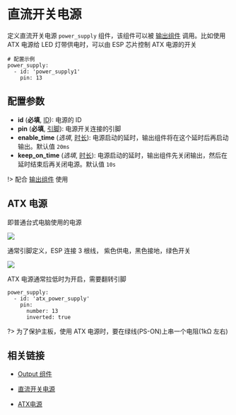 # 直流开关电源


定义直流开关电源 `power_supply` 组件，该组件可以被 [输出组件](esphome/components/output/) 调用。比如使用 ATX 电源给 LED 灯带供电时，可以由 ESP 芯片控制 ATX 电源的开关


```
# 配置示例
power_supply:
  - id: 'power_supply1'
    pin: 13
```

## 配置参数

- **id** (**必填**, [ID](esphome/guides/configuration-types#id)): 电源的 ID
- **pin** (**必填**, [引脚](esphome/guides/configuration-types#引脚)): 电源开关连接的引脚
- **enable_time** (*选填*, [时长](esphome/guides/configuration-types#时长)): 电源启动的延时，输出组件将在这个延时后再启动输出。默认值 `20ms`
- **keep_on_time** (*选填*, [时长](esphome/guides/configuration-types#时长)): 电源启动的延时，输出组件先关闭输出，然后在延时结束后再关闭电源。默认值 `10s`

!> 配合 [输出组件](esphome/components/output/) 使用



## ATX 电源 

即普通台式电脑使用的电源

![](http://pic.airijia.com/doc/20190703103024.png)


通常引脚定义，ESP 连接 3 根线， 紫色供电，黑色接地，绿色开关

![](http://pic.airijia.com/doc/20190703103034.png)


ATX 电源通常拉低时为开启，需要翻转引脚

```
power_supply:
  - id: 'atx_power_supply'
    pin:
      number: 13
      inverted: true
```



?> 为了保护主板，使用 ATX 电源时，要在绿线(PS-ON)上串一个电阻(1kΩ 左右)


## 相关链接

- [Output 组件](esphome/components/output/)



- [直流开关电源](https://baike.baidu.com/item/%E7%9B%B4%E6%B5%81%E5%BC%80%E5%85%B3%E7%94%B5%E6%BA%90)
- [ATX电源](https://baike.baidu.com/item/ATX%E7%94%B5%E6%BA%90)


